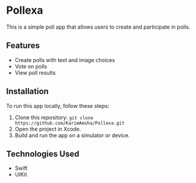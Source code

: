 # Pollexa

This is a simple poll app that allows users to create and participate in polls.

## Features

- Create polls with text and image choices
- Vote on polls
- View poll results

## Installation

To run this app locally, follow these steps:

1. Clone this repository: `git clone https://github.com/KarimAmsha/Pollexa.git`
2. Open the project in Xcode.
3. Build and run the app on a simulator or device.

## Technologies Used

- Swift
- UIKit


